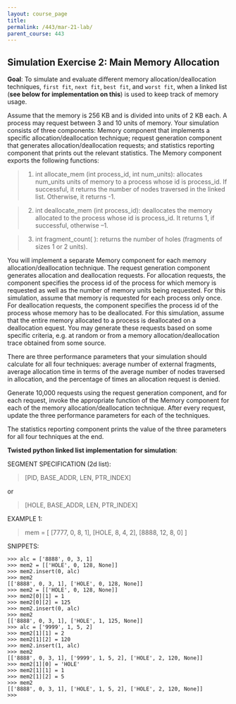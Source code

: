 ```yaml
---
layout: course_page
title:
permalink: /443/mar-21-lab/
parent_course: 443
---
```


Simulation Exercise 2: Main Memory Allocation
----

**Goal**: To simulate and evaluate different memory allocation/deallocation techniques, ```first fit```, ```next fit```, ```best fit```, and ```worst fit```, when a linked list (**see below for implementation on this**) is used to keep track of memory usage.

Assume that the memory is 256 KB and is divided into units of 2 KB each. A process may request between 3 and 10 units of memory. Your simulation consists of three components: Memory component that implements a specific allocation/deallocation technique; request generation component that generates allocation/deallocation requests; and statistics reporting component that prints out the relevant statistics. The Memory component exports the following functions:

>	1. int allocate_mem (int process_id, int num_units): allocates num_units units of memory to a process whose id is process_id. If successful, it returns the number of nodes traversed in the linked list. Otherwise, it returns -1.

>	2. int deallocate_mem (int process_id): deallocates the memory allocated to the process whose id is process_id. It returns 1, if successful, otherwise –1.

>	3. int fragment_count( ): returns the number of holes (fragments of sizes 1 or 2 units).

You will implement a separate Memory component for each memory allocation/deallocation technique. The request generation component generates allocation and deallocation requests. For allocation requests, the component specifies the process id of the process for which memory is requested as well as the number of memory units being requested. For this simulation, assume that memory is requested for each process only once. For deallocation requests, the component specifies the process id of the process whose memory has to be deallocated. For this simulation, assume that the entire memory allocated to a process is deallocated on a deallocation equest. You may generate these requests based on some specific criteria, e.g. at random or from a memory allocation/deallocation trace obtained from some source.

There are three performance parameters that your simulation should calculate for all four techniques: average number of external fragments, average allocation time in terms of the average number of nodes traversed in allocation, and the percentage of times an allocation request is denied.

Generate 10,000 requests using the request generation component, and for each request, invoke the appropriate function of the Memory component for each of the memory allocation/deallocation technique. After every request, update the three performance parameters for each of the techniques.

The statistics reporting component prints the value of the three parameters for all four techniques at the end.


**Twisted python linked list implementation for simulation**:

SEGMENT SPECIFICATION (2d list):

>	[PID, BASE_ADDR, LEN, PTR_INDEX]

or

>	[HOLE, BASE_ADDR, LEN, PTR_INDEX]

EXAMPLE 1:

>	mem = [ [7777, 0, 8, 1], [HOLE, 8, 4, 2], [8888, 12, 8, 0] ]

SNIPPETS:

	>>> alc = ['8888', 0, 3, 1]
	>>> mem2 = [['HOLE', 0, 128, None]]
	>>> mem2.insert(0, alc)
	>>> mem2
	[['8888', 0, 3, 1], ['HOLE', 0, 128, None]]
	>>> mem2 = [['HOLE', 0, 128, None]]
	>>> mem2[0][1] = 1
	>>> mem2[0][2] = 125
	>>> mem2.insert(0, alc)
	>>> mem2
	[['8888', 0, 3, 1], ['HOLE', 1, 125, None]]
	>>> alc = ['9999', 1, 5, 2]
	>>> mem2[1][1] = 2
	>>> mem2[1][2] = 120
	>>> mem2.insert(1, alc)
	>>> mem2
	[['8888', 0, 3, 1], ['9999', 1, 5, 2], ['HOLE', 2, 120, None]]
	>>> mem2[1][0] = 'HOLE'
	>>> mem2[1][1] = 1
	>>> mem2[1][2] = 5
	>>> mem2
	[['8888', 0, 3, 1], ['HOLE', 1, 5, 2], ['HOLE', 2, 120, None]]
	>>> 


